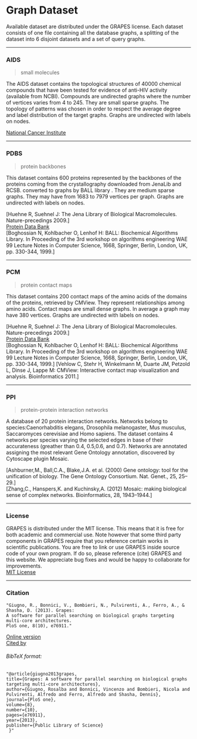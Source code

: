 # Graph Dataset

Available dataset are distributed under the GRAPES license. 
Each dataset consists of one file containing all the database graphs, a splitting of the dataset into 6 disjoint datasets and a set of query graphs.
<hr />

### AIDS 
>small molecules

The AIDS dataset contains the topological structures of 40000 chemical compounds that have been tested for evidence of anti-HIV activity (available from NCBI). Compounds are undirected graphs where the number of vertices varies from 4 to 245. They are small sparse graphs. The topology of patterns was chosen in order to respect the average degree and label distribution of the target graphs. 
Graphs are undirected with labels on nodes. 

[National Cancer Institute]( http://www.nci.nih.gov/)
<hr />

### PDBS 
> protein backbones

This dataset contains 600 proteins represented by the backbones of the proteins coming from the crystallography downloaded from JenaLib and RCSB. converted to graphs by BALL library . They are medium sparse graphs. They may have from 1683 to 7979 vertices per graph. 
Graphs are undirected with labels on nodes. 

[Huehne R, Suehnel J: The Jena Library of Biological Macromolecules. Nature-precedings 2009.] <br>
[Protein Data Bank]( http://www.rcsb.org/pdb/.) <br>
[Boghossian N, Kohlbacher O, Lenhof H: BALL: Biochemical Algorithms Library. In Proceeding of the 3rd workshop on algorithms engineering WAE 99 Lecture Notes in Computer Science, 1668, Springer, Berlin, London, UK, pp. 330-344, 1999.]

<hr />

### PCM 
> protein contact maps

This dataset contains 200 contact maps of the amino acids of the domains of the proteins, retrieved by CMView. They represent relationships among amino acids. Contact maps are small dense graphs. In average a graph may have 380 vertices. 
Graphs are undirected with labels on nodes. 

[Huehne R, Suehnel J: The Jena Library of Biological Macromolecules. Nature-precedings 2009.] <br>
[Protein Data Bank]( http://www.rcsb.org/pdb/.) <br>
[Boghossian N, Kohlbacher O, Lenhof H: BALL: Biochemical Algorithms Library. In Proceeding of the 3rd workshop on algorithms engineering WAE 99 Lecture Notes in Computer Science, 1668, Springer, Berlin, London, UK, pp. 330-344, 1999.] [Vehlow C, Stehr H, Winkelmann M, Duarte JM, Petzold L, Dinse J, Lappe M: CMView: Interactive contact map visualization and analysis. Bioinformatics 2011.]
<hr />

### PPI 
> protein-protein interaction networks

A database of 20 protein interaction networks. Networks belong to species:Caenorhabditis elegans, Drosophila melanogaster, Mus musculus, Saccaromyces cerevisiae and Homo sapiens. The dataset contains 4 networks per species varying the selected edges in base of their accurateness (greather than 0.4, 0.5,0.6, and 0.7). Networks are annotated assigning the most relevant Gene Ontology annotation, discovered by Cytoscape plugin Mosaic. 

[Ashburner,M., Ball,C.A., Blake,J.A. et al. (2000) Gene ontology: tool for the unification of biology. The Gene Ontology Consortium. Nat. Genet., 25, 25–29.] <br>
[Zhang,C., Hanspers,K. and Kuchinsky,A. (2012) Mosaic: making biological sense of complex networks. Bioinformatics, 28, 1943–1944.]

<hr />

### License

GRAPES is distributed under the MIT license. This means that it is free for both academic and commercial use. 
Note however that some third party components in GRAPES require that you reference certain works in scientific publications. 
You are free to link or use GRAPES inside source code of your own program. If do so, please reference (cite) GRAPES and this website. 
We appreciate bug fixes and would be happy to collaborate for improvements. <br>
[MIT License](https://raw.githubusercontent.com/GiugnoLab/Dataset-GRAPES/master/LICENSE)

<hr />

### Citation
    "Giugno, R., Bonnici, V., Bombieri, N., Pulvirenti, A., Ferro, A., & Shasha, D. (2013). Grapes:
    A software for parallel searching on biological graphs targeting multi-core architectures.
    PloS one, 8(10), e76911."
   <span style="color:blue">[Online version](http://journals.plos.org/plosone/article?id=10.1371/journal.pone.0076911) </span> <br>
   [Cited by](https://scholar.google.it/scholar?cites=4839872088400060775&as_sdt=2005&sciodt=0,5&hl=it) <br>
   
   ###### BibTeX format:
   
    "@article{giugno2013grapes,
    title={Grapes: A software for parallel searching on biological graphs targeting multi-core architectures},
    author={Giugno, Rosalba and Bonnici, Vincenzo and Bombieri, Nicola and Pulvirenti, Alfredo and Ferro, Alfredo and Shasha, Dennis},
    journal={PloS one},
    volume={8},
    number={10},
    pages={e76911},
    year={2013},
    publisher={Public Library of Science}
     }"
    


